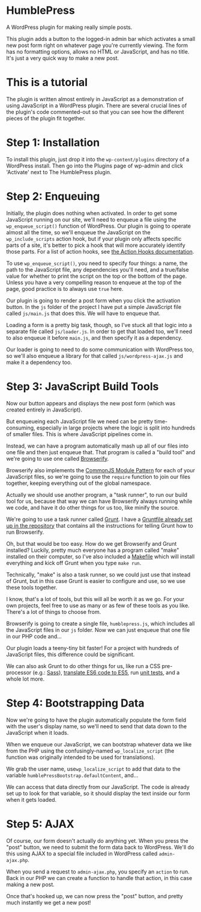 # HumblePress

A WordPress plugin for making really simple posts.

This plugin adds a button to the logged-in admin bar which activates a small new post form right on whatever page you're currently viewing. The form has no formatting options, allows no HTML or JavaScript, and has no title. It's just a very quick way to make a new post.

# This is a tutorial

The plugin is written almost entirely in JavaScript as a demonstration of using JavaScript in a WordPress plugin. There are several crucial lines of the plugin's code commented-out so that you can see how the different pieces of the plugin fit together.

# Step 1: Installation

To install this plugin, just drop it into the `wp-content/plugins` directory of a WordPress install. Then go into the Plugins page of wp-admin and click 'Activate' next to The HumblePress plugin.

# Step 2: Enqueuing

Initially, the plugin does nothing when activated. In order to get some JavaScript running on our site, we'll need to enqueue a file using the `wp_enqueue_script()` function of WordPress. Our plugin is going to operate almost all the time, so we'll enqueue the JavaScript on the `wp_include_scripts` action hook, but if your plugin only affects specific parts of a site, it's better to pick a hook that will more accurately identify those parts. For a list of action hooks, see [the Action Hooks documentation](https://codex.wordpress.org/Plugin_API/Action_Reference).

To use `wp_enqueue_script()`, you need to specify four things: a name, the path to the JavaScript file, any dependencies you'll need, and a true/false value for whether to print the script on the top or the bottom of the page. Unless you have a very compelling reason to enqueue at the top of the page, good practice is to always use `true` here.

Our plugin is going to render a post form when you click the activation button. In the `js` folder of the project I have put a simple JavaScript file called `js/main.js` that does this. We will have to enqueue that.

Loading a form is a pretty big task, though, so I've stuck all that logic into a separate file called `js/loader.js`. In order to get that loaded too, we'll need to also enqueue it before `main.js`, and then specify it as a dependency.

Our loader is going to need to do some communication with WordPress too, so we'll also enqueue a library for that called `js/wordpress-ajax.js` and make it a dependency too.

# Step 3: JavaScript Build Tools

Now our button appears and displays the new post form (which was created entirely in JavaScript).

But enqueueing each JavaScript file we need can be pretty time-consuming, especially in large projects where the logic is split into hundreds of smaller files. This is where JavaScript pipelines come in.

Instead, we can have a program automatically mash up all of our files into one file and then just enqueue that. That program is called a "build tool" and we're going to use one called [Browserify](http://browserify.org/).

Browserify also implements the [CommonJS Module Pattern](http://addyosmani.com/resources/essentialjsdesignpatterns/book/#detailcommonjs) for each of your JavaScript files, so we're going to use the `require` function to join our files together, keeping everything out of the global namespace.

Actually we should use another program, a "task runner", to run our build tool for us, because that way we can have Browserify always running while we code, and have it do other things for us too, like minify the source.

We're going to use a task runner called [Grunt](http://gruntjs.com/). I have a [Gruntfile already set up in the repository](https://github.com/sirbrillig/humblepress/blob/master/Gruntfile.js) that contains all the instructions for telling Grunt how to run Browserify.

Oh, but that would be too easy. How do we get Browserify and Grunt installed? Luckily, pretty much everyone has a program called "make" installed on their computer, so I've also included a [Makefile](https://github.com/sirbrillig/humblepress/blob/master/Makefile) which will install everything and kick off Grunt when you type `make run`.

Technically, "make" is also a task runner, so we could just use that instead of Grunt, but in this case Grunt is easier to configure and use, so we use these tools together.

I know, that's a lot of tools, but this will all be worth it as we go. For your own projects, feel free to use as many or as few of these tools as you like. There's a lot of things to choose from.

Browserify is going to create a single file, `humblepress.js`, which includes all the JavaScript files in our `js` folder. Now we can just enqueue that one file in our PHP code and...

Our plugin loads a teeny-tiny bit faster! For a project with hundreds of JavaScript files, this difference could be significant.

We can also ask Grunt to do other things for us, like run a CSS pre-processor (e.g.: [Sass](http://sass-lang.com/)), [translate ES6 code to ES5](https://babeljs.io/), run [unit tests](http://mochajs.org/), and a whole lot more.

# Step 4: Bootstrapping Data

Now we're going to have the plugin automatically populate the form field with the user's display name, so we'll need to send that data down to the JavaScript when it loads.

When we enqueue our JavaScript, we can bootstrap whatever data we like from the PHP using the confusingly-named `wp_localize_script` (the function was originally intended to be used for translations).

We grab the user name, use`wp_localize_script` to add that data to the variable `humblePressBootstrap.defaultContent`, and...

We can access that data directly from our JavaScript. The code is already set up to look for that variable, so it should display the text inside our form when it gets loaded.

# Step 5: AJAX

Of course, our form doesn't actually do anything yet. When you press the "post" button, we need to submit the form data back to WordPress. We'll do this using AJAX to a special file included in WordPress called `admin-ajax.php`.

When you send a request to `admin-ajax.php`, you specify an `action` to run. Back in our PHP we can create a function to handle that action, in this case making a new post.

Once that's hooked up, we can now press the "post" button, and pretty much instantly we get a new post!

